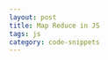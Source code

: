```yaml
---
layout: post
title: Map Reduce in JS
tags: js
category: code-snippets
---
```


<script src="https://gist.github.com/selimslab/4aa7ce42a10dcd5ebc6e4ed7f9133c3a.js"></script>